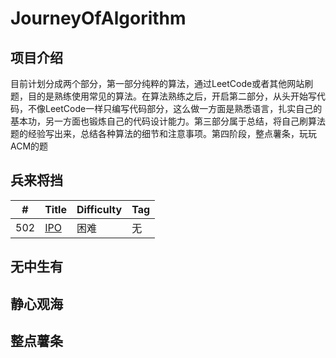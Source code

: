 # JourneyOfAlgorithm
## 项目介绍
目前计划分成两个部分，第一部分纯粹的算法，通过LeetCode或者其他网站刷题，目的是熟练使用常见的算法。在算法熟练之后，开启第二部分，从头开始写代码，不像LeetCode一样只编写代码部分，这么做一方面是熟悉语言，扎实自己的基本功，另一方面也锻炼自己的代码设计能力。第三部分属于总结，将自己刷算法题的经验写出来，总结各种算法的细节和注意事项。第四阶段，整点薯条，玩玩ACM的题
## 兵来将挡
|  #  |      Title       | Difficulty  | Tag                  
|-----|----------------|-------------|-------------
|502|[IPO](https://github.com/mixpi/JourneyOfAlgorithm/blob/main/LeetCode/502.md)|困难|无
## 无中生有
## 静心观海
## 整点薯条
